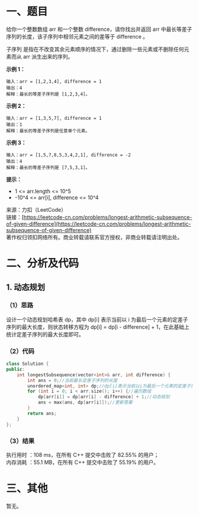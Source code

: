 # 一、题目
给你一个整数数组 arr 和一个整数 difference，请你找出并返回 arr 中最长等差子序列的长度，该子序列中相邻元素之间的差等于 difference 。    
    
子序列 是指在不改变其余元素顺序的情况下，通过删除一些元素或不删除任何元素而从 arr 派生出来的序列。    
    
**示例 1：**    
```
输入：arr = [1,2,3,4], difference = 1
输出：4
解释：最长的等差子序列是 [1,2,3,4]。
```
**示例 2：**    
```
输入：arr = [1,3,5,7], difference = 1
输出：1
解释：最长的等差子序列是任意单个元素。
```
**示例 3：**    
```
输入：arr = [1,5,7,8,5,3,4,2,1], difference = -2
输出：4
解释：最长的等差子序列是 [7,5,3,1]。
```
**提示：**    
- 1 <= arr.length <= 10^5
- -10^4 <= arr[i], difference <= 10^4
     
     
来源：力扣（LeetCode）     
链接：[https://leetcode-cn.com/problems/longest-arithmetic-subsequence-of-given-difference](https://leetcode-cn.com/problems/longest-arithmetic-subsequence-of-given-difference)    
著作权归领扣网络所有。商业转载请联系官方授权，非商业转载请注明出处。    
# 二、分析及代码    
## 1. 动态规划
### （1）思路
设计一个动态规划哈希表 dp，其中 dp[i] 表示当前以 i 为最后一个元素的定差子序列的最大长度，则状态转移方程为 dp[i] = dp[i - difference] + 1，在此基础上统计定差子序列的最大长度即可。     
### （2）代码
```cpp
class Solution {
public:
    int longestSubsequence(vector<int>& arr, int difference) {
        int ans = 0;//当前最长定差子序列的长度
        unordered_map<int, int> dp;//dp[i]表示当前以i为最后一个元素的定差子序列的最大长度
        for (int i = 0; i < arr.size(); i++) {//遍历数组
            dp[arr[i]] = dp[arr[i] - difference] + 1;//动态规划
            ans = max(ans, dp[arr[i]]);//更新答案
        }
        return ans;
    }
};
```
### （3）结果
执行用时 ：108 ms，在所有 C++ 提交中击败了 82.55% 的用户；    
内存消耗 ：55.1 MB，在所有 C++ 提交中击败了 55.19% 的用户。      
# 三、其他
暂无。  
